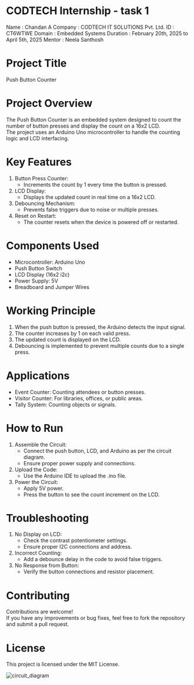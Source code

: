 # CODTECH Internship - task 1

Name : Chandan A
Company : CODTECH IT SOLUTIONS Pvt. Ltd.
ID : CT6WTWE
Domain : Embedded Systems
Duration : February 20th, 2025 to April 5th, 2025
Mentor : Neela Santhosh

# Project Title
Push Button Counter

# Project Overview
The Push Button Counter is an embedded system designed to count the number of button presses and display the count on a 16x2 LCD.  
The project uses an Arduino Uno microcontroller to handle the counting logic and LCD interfacing.  

# Key Features
1. Button Press Counter:  
   - Increments the count by 1 every time the button is pressed.  
2. LCD Display:  
   - Displays the updated count in real time on a 16x2 LCD.  
3. Debouncing Mechanism:  
   - Prevents false triggers due to noise or multiple presses.  
4. Reset on Restart:  
   - The counter resets when the device is powered off or restarted.  

# Components Used
- Microcontroller: Arduino Uno  
- Push Button Switch  
- LCD Display (16x2 i2c)  
- Power Supply: 5V  
- Breadboard and Jumper Wires  

# Working Principle
1. When the push button is pressed, the Arduino detects the input signal.  
2. The counter increases by 1 on each valid press.  
3. The updated count is displayed on the LCD.  
4. Debouncing is implemented to prevent multiple counts due to a single press.  

# Applications
- Event Counter: Counting attendees or button presses.  
- Visitor Counter: For libraries, offices, or public areas.  
- Tally System: Counting objects or signals.  

# How to Run
1. Assemble the Circuit:  
   - Connect the push button, LCD, and Arduino as per the circuit diagram.  
   - Ensure proper power supply and connections.  
2. Upload the Code:  
   - Use the Arduino IDE to upload the .ino file.  
3. Power the Circuit:  
   - Apply 5V power.  
   - Press the button to see the count increment on the LCD. 

# Troubleshooting
1. No Display on LCD:  
   - Check the contrast potentiometer settings.  
   - Ensure proper I2C connections and address.  
2. Incorrect Counting:  
   - Add a debounce delay in the code to avoid false triggers.  
3. No Response from Button:  
   - Verify the button connections and resistor placement.  

# Contributing
Contributions are welcome!  
If you have any improvements or bug fixes, feel free to fork the repository and submit a pull request.  

# License
This project is licensed under the MIT License.

![circuit_diagram ](https://github.com/user-attachments/assets/4474bc4e-a0d7-4e07-bfea-95759a51fe42)

